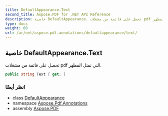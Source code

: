 ```yaml
---
title: DefaultAppearance.Text
second_title: Aspose.PDF for .NET API Reference
description: خاصية DefaultAppearance. تحصل على قائمة من مشغلات pdf التي تمثل المظهر
type: docs
weight: 60
url: /ar/net/aspose.pdf.annotations/defaultappearance/text/
---
```

## خاصية DefaultAppearance.Text

تحصل على قائمة من مشغلات pdf التي تمثل المظهر.

```csharp
public string Text { get; }
```

### انظر أيضًا

* class [DefaultAppearance](../)
* namespace [Aspose.Pdf.Annotations](../../../aspose.pdf.annotations/)
* assembly [Aspose.PDF](../../../)